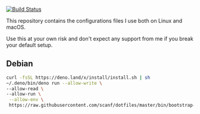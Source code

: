 [![Build Status](https://travis-ci.org/scanf/dotfiles.svg?branch=master)](https://travis-ci.org/scanf/dotfiles)

This repository contains the configurations files I use both on Linux and
macOS.

Use this at your own risk and don't expect any support from me if you break
your default setup.

## Debian

```sh
curl -fsSL https://deno.land/x/install/install.sh | sh
~/.deno/bin/deno run --allow-write \
--allow-read \
--allow-run \
 --allow-env \
 https://raw.githubusercontent.com/scanf/dotfiles/master/bin/bootstrap-debian.ts
```